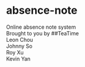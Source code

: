 # absence-note  
Online absence note system  
Brought to you by 
##TeaTime  
Leon Chou  
Johnny So  
Roy Xu  
Kevin Yan  
